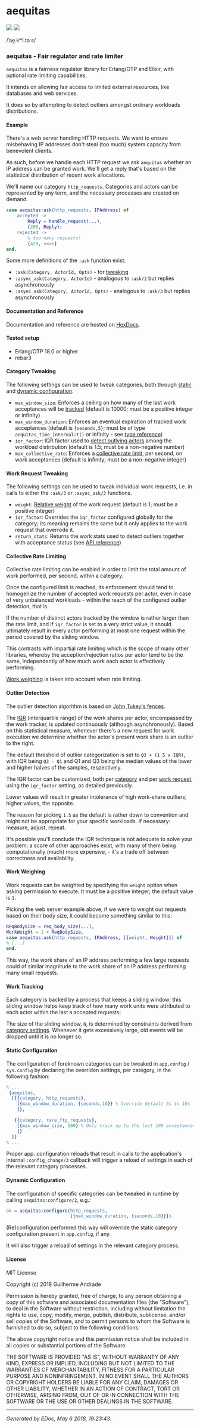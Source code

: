 # aequitas

[![](https://img.shields.io/hexpm/v/aequitas.svg?style=flat)](https://hex.pm/packages/aequitas)
[![](https://travis-ci.org/g-andrade/aequitas.png?branch=master)](https://travis-ci.org/g-andrade/aequitas)

/ˈae̯.kʷi.taːs/

### aequitas - Fair regulator and rate limiter

`aequitas` is a fairness regulator library for Erlang/OTP and Elixir,
with optional rate limiting capabilities.

It intends on allowing fair access to limited external resources, like
databases and web services.

It does so by attempting to detect outliers amongst ordinary workloads
distributions.

#### Example

There's a web server handling HTTP requests. We want to ensure
misbehaving IP addresses don't steal (too much) system capacity from
benevolent clients.

As such, before we handle each HTTP request we ask `aequitas` whether an
IP address can be granted work. We'll get a reply that's based on the
statistical distribution of recent work allocations.

We'll name our category `http_requests`. Categories and actors can be
represented by any term, and the necessary processes are created on
demand.

``` erlang
case aequitas:ask(http_requests, IPAddress) of
    accepted ->
        Reply = handle_request(...),
        {200, Reply};
    rejected ->
        % too many requests!
        {429, <<>>}
end.
```

Some more definitions of the `:ask` function exist:

  - `:ask(Category, ActorId, Opts)` - for
    [tweaking](#work-request-tweaking)
  - `:async_ask(Category, ActorId)` - analogous to `:ask/2` but replies
    asynchronously
  - `:async_ask(Category, ActorId, Opts)` - analogous to `:ask/3` but
    replies asynchronously

#### Documentation and Reference

Documentation and reference are hosted on
[HexDocs](https://hexdocs.pm/aequitas/).

#### Tested setup

  - Erlang/OTP 18.0 or higher
  - rebar3

#### Category Tweaking

The following settings can be used to tweak categories, both through
[static](#static-configuration) and [dynamic
configuration](#dynamic-configuration).

  - `max_window_size`: Enforces a ceiling on how many of the last work
    acceptances will be [tracked](#work-tracking) (default is 10000;
    must be a positive integer or infinity)
  - `max_window_duration`: Enforces an eventual expiration of tracked
    work acceptances (default is `{seconds,5}`; must be of type
    `aequitas_time_interval:t()` or infinity - see [type
    reference](#documentation-and-reference))
  - `iqr_factor`: IQR factor used to [detect outlying
    actors](#outlier-detection) among the workload distribution (default
    is 1.5; must be a non-negative number)
  - `max_collective_rate`: Enforces a [collective rate
    limit](#collective-rate-limit), per second, on work acceptances
    (default is infinity; must be a non-negative integer)

#### Work Request Tweaking

The following settings can be used to tweak individual work requests,
i.e. in calls to either the `:ask/3` or `:async_ask/3` functions.

  - `weight`: [Relative weight](#work-weighing) of the work request
    (default is 1; must be a positive integer)
  - `iqr_factor`: Overrides the `iqr_factor` configured globally for the
    category; its meaning remains the same but it only applies to the
    work request that overrode it.
  - `return_stats`: Returns the work stats used to detect outliers
    together with acceptance status (see [API
    reference](#documentation-and-reference))

#### Collective Rate Limiting

Collective rate limiting can be enabled in order to limit the total
amount of work performed, per second, within a category.

Once the configured limit is reached, its enforcement should tend to
homogenize the number of accepted work requests per actor, even in case
of very unbalanced workloads - within the reach of the configured
outlier detection, that is.

If the number of distinct actors tracked by the window is rather larger
than the rate limit, and if `iqr_factor` is set to a very strict value,
it should ultimately result in every actor performing at most one
request within the period covered by the sliding window.

This contrasts with impartial rate limiting which is the scope of many
other libraries, whereby the acception/rejection ratios per actor tend
to be the same, independently of how much work each actor is effectively
performing.

[Work weighing](#work-weighing) is taken into account when rate
limiting.

#### Outlier Detection

The outlier detection algorithm is based on [John Tukey's
fences](http://sphweb.bumc.bu.edu/otlt/MPH-Modules/BS/BS704_SummarizingData/BS704_SummarizingData7.html).

The [IQR](https://en.wikipedia.org/wiki/Interquartile_range)
(interquartile range) of the work shares per actor, encompassed by the
work tracker, is updated continuously (although asynchronously). Based
on this statistical measure, whenever there's a new request for work
execution we determine whether the actor's present work share is an
outlier to the right.

The default threshold of outlier categorization is set to `Q3 + (1.5 x
IQR)`, with IQR being `Q3 - Q1` and Q1 and Q3 being the median values of
the lower and higher halves of the samples, respectively.

The IQR factor can be customized, both per
[category](#category-tweaking) and per [work
request](#work-request-tweaking), using the `iqr_factor` setting, as
detailed previously.

Lower values will result in greater intolerance of high work-share
outliers; higher values, the opposite.

The reason for picking `1.5` as the default is rather down to convention
and might not be appropriate for your specific workloads. If necessary:
measure, adjust, repeat.

It's possible you'll conclude the IQR technique is not adequate to solve
your problem; a score of other approaches exist, with many of them being
computationally (much) more expensive, - it's a trade off between
correctness and availability.

#### Work Weighing

Work requests can be weighted by specifying the `weight` option when
asking permission to execute. It must be a positive integer; the default
value is `1`.

Picking the web server example above, if we were to weight our requests
based on their body size, it could become something similar to this:

``` erlang
ReqBodySize = req_body_size(...),
WorkWeight = 1 + ReqBodySize,
case aequitas:ask(http_requests, IPAddress, [{weight, Weight}]) of
% [...]
end.
```

This way, the work share of an IP address performing a few large
requests could of similar magnitude to the work share of an IP address
performing many small requests.

#### Work Tracking

Each category is backed by a process that keeps a sliding window; this
sliding window helps keep track of how many work units were attributed
to each actor within the last `N` accepted requests;

The size of the sliding window, `N`, is determined by constraints
derived from [category settings](#category-tweaking). Whenever it gets
excessively large, old events will be dropped until it is no longer so.

#### Static Configuration

The configuration of foreknown categories can be tweaked in `app.config`
/ `sys.config` by declaring the overriden settings, per category, in the
following fashion:

``` erlang
% ...
 {aequitas,
  [{{category, http_requests},
    [{max_window_duration, {seconds,10}} % Override default 5s to 10s
    ]},

   {{category, rare_ftp_requests},
    [{max_window_size, 100} % Only track up to the last 100 acceptances
    ]}
  ]}
% ...
```

Proper app. configuration reloads that result in calls to the
application's internal `:config_change/3` callback will trigger a reload
of settings in each of the relevant category processes.

#### Dynamic Configuration

The configuration of specific categories can be tweaked in runtime by
calling `aequitas:configure/2`, e.g.:

``` erlang
ok = aequitas:configure(http_requests,
                        [{max_window_duration, {seconds,10}}]).
```

(Re)configuration performed this way will override the static category
configuration present in `app.config`, if any.

It will also trigger a reload of settings in the relevant category
process.

#### License

MIT License

Copyright (c) 2018 Guilherme Andrade

Permission is hereby granted, free of charge, to any person obtaining a
copy of this software and associated documentation files (the
"Software"), to deal in the Software without restriction, including
without limitation the rights to use, copy, modify, merge, publish,
distribute, sublicense, and/or sell copies of the Software, and to
permit persons to whom the Software is furnished to do so, subject to
the following conditions:

The above copyright notice and this permission notice shall be included
in all copies or substantial portions of the Software.

THE SOFTWARE IS PROVIDED "AS IS", WITHOUT WARRANTY OF ANY KIND, EXPRESS
OR IMPLIED, INCLUDING BUT NOT LIMITED TO THE WARRANTIES OF
MERCHANTABILITY, FITNESS FOR A PARTICULAR PURPOSE AND NONINFRINGEMENT.
IN NO EVENT SHALL THE AUTHORS OR COPYRIGHT HOLDERS BE LIABLE FOR ANY
CLAIM, DAMAGES OR OTHER LIABILITY, WHETHER IN AN ACTION OF CONTRACT,
TORT OR OTHERWISE, ARISING FROM, OUT OF OR IN CONNECTION WITH THE
SOFTWARE OR THE USE OR OTHER DEALINGS IN THE
SOFTWARE.

-----

*Generated by EDoc, May 6 2018, 19:23:43.*
